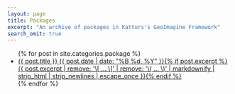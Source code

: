```yaml
---
layout: page
title: Packages
excerpt: "An archive of packages in Katturs's GeoImagine Framework"
search_omit: true
---
```


<ul class="post-list">
{% for post in site.categories.package %}
  <li><article><a href="{{ site.url }}/package/{{ post.packageurl }}">{{ post.title }} <span class="entry-date"><time datetime="{{ post.date | date_to_xmlschema }}">{{ post.date | date: "%B %d, %Y" }}</time></span>{% if post.excerpt %} <span class="excerpt">{{ post.excerpt | remove: '\[ ... \]' | remove: '\( ... \)' | markdownify | strip_html | strip_newlines | escape_once }}</span>{% endif %}</a></article></li>
{% endfor %}
</ul>
